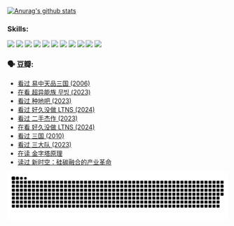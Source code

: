 
[![Anurag's github stats](https://github-readme-stats.vercel.app/api?username=w940853815)](https://github.com/anuraghazra/github-readme-stats)

### Skills:

<code><img height="32" src="https://cdn.jsdelivr.net/npm/simple-icons@v5/icons/python.svg"></code>
<code><img height="32" src="https://cdn.jsdelivr.net/npm/simple-icons@v5/icons/javascript.svg"></code>
<code><img height="32" src="https://cdn.jsdelivr.net/npm/simple-icons@v5/icons/django.svg"></code>
<code><img height="32" src="https://cdn.jsdelivr.net/npm/simple-icons@v5/icons/flask.svg"></code>
<code><img height="32" src="https://cdn.jsdelivr.net/npm/simple-icons@v5/icons/vuetify.svg"></code>
<code><img height="32" src="https://cdn.jsdelivr.net/npm/simple-icons@v5/icons/git.svg"></code>
<code><img height="32" src="https://cdn.jsdelivr.net/npm/simple-icons@v5/icons/docker.svg"></code>
<code><img height="32" src="https://cdn.jsdelivr.net/npm/simple-icons@v5/icons/postgresql.svg"></code>
<code><img height="32" src="https://cdn.jsdelivr.net/npm/simple-icons@v5/icons/elasticsearch.svg"></code>
<code><img height="32" src="https://cdn.jsdelivr.net/npm/simple-icons@v5/icons/macos.svg"></code>
<code><img height="32" src="https://cdn.jsdelivr.net/npm/simple-icons@v5/icons/linux.svg"></code>

### 🗣 豆瓣:

<!-- DOUBAN-ACTIVITIES:START -->
- [看过 易中天品三国‎ (2006)](https://www.douban.com/people/136069238/status/4529910812/?_i=09317000)
- [在看 超异能族 무빙‎ (2023)](https://www.douban.com/people/136069238/status/4527291077/?_i=09317000)
- [看过 种地吧‎ (2023)](https://www.douban.com/people/136069238/status/4527289637/?_i=09317000)
- [看过 好久没做 LTNS‎ (2024)](https://www.douban.com/people/136069238/status/4527289515/?_i=09317000)
- [看过 二手杰作‎ (2023)](https://www.douban.com/people/136069238/status/4522502716/?_i=09317000)
- [在看 好久没做 LTNS‎ (2024)](https://www.douban.com/people/136069238/status/4521969883/?_i=09317000)
- [看过 三国‎ (2010)](https://www.douban.com/people/136069238/status/4521634661/?_i=09317000)
- [看过 三大队‎ (2023)](https://www.douban.com/people/136069238/status/4510323325/?_i=09317000)
- [在读 金字塔原理](https://www.douban.com/people/136069238/status/4507497587/?_i=09317000)
- [读过 新时空：硅碳融合的产业革命](https://www.douban.com/people/136069238/status/4506659177/?_i=09317000)
<!-- DOUBAN-ACTIVITIES:END -->


![Snake animation](https://raw.githubusercontent.com/w940853815/w940853815/output/github-contribution-grid-snake.svg)

<!--
**w940853815/w940853815** is a ✨ _special_ ✨ repository because its `README.md` (this file) appears on your GitHub profile.

Here are some ideas to get you started:

- 🔭 I’m currently working on ...
- 🌱 I’m currently learning ...
- 👯 I’m looking to collaborate on ...
- 🤔 I’m looking for help with ...
- 💬 Ask me about ...
- 📫 How to reach me: ...
- 😄 Pronouns: ...
- ⚡ Fun fact: ...
-->
